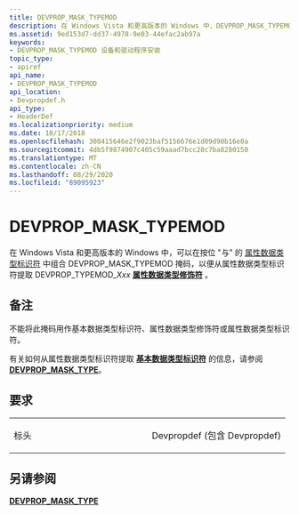 ```yaml
---
title: DEVPROP_MASK_TYPEMOD
description: 在 Windows Vista 和更高版本的 Windows 中，DEVPROP_MASK_TYPEMOD 掩码可以在按位 "与" 属性数据类型标识符组合在一起，以便从属性数据类型标识符提取 DEVPROP_TYPEMOD_Xxx 的属性数据类型修饰符。
ms.assetid: 9ed153d7-dd37-4978-9e03-44efac2ab97a
keywords:
- DEVPROP_MASK_TYPEMOD 设备和驱动程序安装
topic_type:
- apiref
api_name:
- DEVPROP_MASK_TYPEMOD
api_location:
- Devpropdef.h
api_type:
- HeaderDef
ms.localizationpriority: medium
ms.date: 10/17/2018
ms.openlocfilehash: 300415646e2f9023baf5156676e1d09d90b16e0a
ms.sourcegitcommit: 4db5f9874907c405c59aaad7bcc28c7ba8280150
ms.translationtype: MT
ms.contentlocale: zh-CN
ms.lasthandoff: 08/29/2020
ms.locfileid: "89095923"
---
```

# <a name="devprop_mask_typemod"></a>DEVPROP_MASK_TYPEMOD


在 Windows Vista 和更高版本的 Windows 中，可以在按位 "与" 的 [属性数据类型标识符](/previous-versions/ff541476(v=vs.85)) 中组合 DEVPROP_MASK_TYPEMOD 掩码，以便从属性数据类型标识符提取 DEVPROP_TYPEMOD_*Xxx* [**属性数据类型修饰符**](/previous-versions/ff549770(v=vs.85)) 。

<a name="remarks"></a>备注
-------

不能将此掩码用作基本数据类型标识符、属性数据类型修饰符或属性数据类型标识符。

有关如何从属性数据类型标识符提取 [**基本数据类型标识符**](/previous-versions/ff537793(v=vs.85)) 的信息，请参阅 [**DEVPROP_MASK_TYPE**](devprop-mask-type.md)。

<a name="requirements"></a>要求
------------

<table>
<colgroup>
<col width="50%" />
<col width="50%" />
</colgroup>
<tbody>
<tr class="odd">
<td align="left"><p>标头</p></td>
<td align="left">Devpropdef (包含 Devpropdef) </td>
</tr>
</tbody>
</table>

## <a name="see-also"></a>另请参阅


[**DEVPROP_MASK_TYPE**](devprop-mask-type.md)

 

